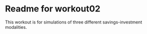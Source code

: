 # Readme for workout02

This workout is for simulations of three different savings-investment modalities. 
